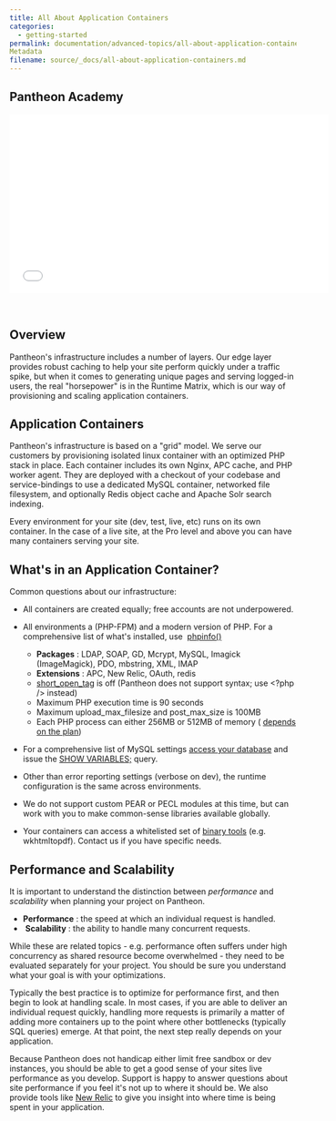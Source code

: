 ```yaml
---
title: All About Application Containers
categories:
  - getting-started
permalink: documentation/advanced-topics/all-about-application-containers/
Metadata
filename: source/_docs/all-about-application-containers.md
---
```


## Pantheon Academy
<iframe allowfullscreen="" frameborder="0" height="315" src="//www.youtube.com/embed/IOZ-esZs-nY" width="560"></iframe>  
 
## Overview

Pantheon's infrastructure includes a number of layers. Our edge layer provides robust caching to help your site perform quickly under a traffic spike, but when it comes to generating unique pages and serving logged-in users, the real "horsepower" is in the Runtime Matrix, which is our way of provisioning and scaling application containers.

## Application Containers

Pantheon's infrastructure is based on a "grid" model. We serve our customers by provisioning isolated linux container with an optimized PHP stack in place. Each container includes its own Nginx, APC cache, and PHP worker agent. They are deployed with a checkout of your codebase and service-bindings to use a dedicated MySQL container, networked file filesystem, and optionally Redis object cache and Apache Solr search indexing.

Every environment for your site (dev, test, live, etc) runs on its own container. In the case of a live site, at the Pro level and above you can have many containers serving your site.

## What's in an Application Container?

Common questions about our infrastructure:

- All containers are created equally; free accounts are not underpowered.
- All environments a (PHP-FPM) and a modern version of PHP. For a comprehensive list of what's installed, use  [phpinfo()](http://php.net/manual/en/function.phpinfo.php)
  - **Packages** : LDAP, SOAP, GD, Mcrypt, MySQL, Imagick (ImageMagick), PDO, mbstring, XML, IMAP
  - **Extensions** : APC, New Relic, OAuth, redis
  - [short\_open\_tag](http://www.php.net/manual/en/ini.core.php#ini.short-open-tag) is off (Pantheon does not support <? ?> syntax; use <?php /> instead)
  - Maximum PHP execution time is 90 seconds
  - Maximum upload\_max\_filesize and post\_max\_size is 100MB
  - Each PHP process can either 256MB or 512MB of memory ( [depends on the plan](https://www.getpantheon.com/pricing))

- For a comprehensive list of MySQL settings [access your database](/documentation/advanced-topics/accessing-mysql-databases/) and issue the [SHOW VARIABLES;](http://dev.mysql.com/doc/refman/5.0/en/show-variables.html) query.
- Other than error reporting settings (verbose on dev), the runtime configuration is the same across environments.
- We do not support custom PEAR or PECL modules at this time, but can work with you to make common-sense libraries available globally.
- Your containers can access a whitelisted set of [binary tools](/documentation/howto/external-libraries-on-pantheon/-external-libraries-on-pantheon-) (e.g. wkhtmltopdf). Contact us if you have specific needs.

## Performance and Scalability

It is important to understand the distinction between _performance_ and _scalability_ when planning your project on Pantheon.

- **Performance** : the speed at which an individual request is handled.
- ​ **Scalability** : the ability to handle many concurrent requests.

While these are related topics - e.g. performance often suffers under high concurrency as shared resource become overwhelmed - they need to be evaluated separately for your project. You should be sure you understand what your goal is with your optimizations.

Typically the best practice is to optimize for performance first, and then begin to look at handling scale. In most cases, if you are able to deliver an individual request quickly, handling more requests is primarily a matter of adding more containers up to the point where other bottlenecks (typically SQL queries) emerge. At that point, the next step really depends on your application.

Because Pantheon does not handicap either limit free sandbox or dev instances, you should be able to get a good sense of your sites live performance as you develop. Support is happy to answer questions about site performance if you feel it's not up to where it should be. We also provide tools like [New Relic](/documentation/howto/new-relic-performance-analysis-on-pantheon/) to give you insight into where time is being spent in your application.


